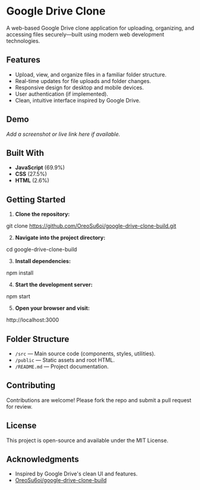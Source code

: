 # Google Drive Clone

A web-based Google Drive clone application for uploading, organizing, and accessing files securely—built using modern web development technologies.

## Features

- Upload, view, and organize files in a familiar folder structure.
- Real-time updates for file uploads and folder changes.
- Responsive design for desktop and mobile devices.
- User authentication (if implemented).
- Clean, intuitive interface inspired by Google Drive.

## Demo

*Add a screenshot or live link here if available.*

## Built With

- **JavaScript** (69.9%)
- **CSS** (27.5%)
- **HTML** (2.6%)

## Getting Started

1. **Clone the repository:**

git clone https://github.com/OreoSu6oi/google-drive-clone-build.git

2. **Navigate into the project directory:**

cd google-drive-clone-build

3. **Install dependencies:**

npm install

4. **Start the development server:**

npm start

5. **Open your browser and visit:**
   
http://localhost:3000


## Folder Structure

- `/src` — Main source code (components, styles, utilities).
- `/public` — Static assets and root HTML.
- `/README.md` — Project documentation.

## Contributing

Contributions are welcome! Please fork the repo and submit a pull request for review.

## License

This project is open-source and available under the MIT License.

## Acknowledgments

- Inspired by Google Drive's clean UI and features.
- [OreoSu6oi/google-drive-clone-build](https://github.com/OreoSu6oi/google-drive-clone-build)


